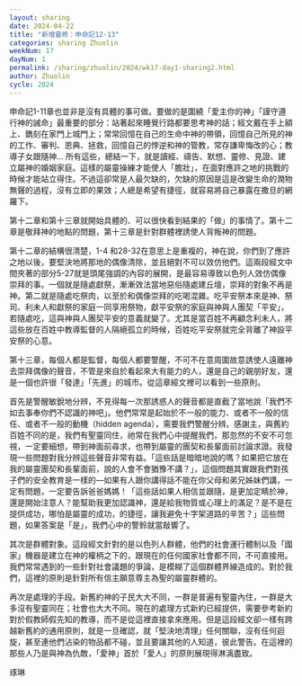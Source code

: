 ```yaml
---
layout: sharing
date: 2024-04-22
title: "新增靈修：申命記12-13"
categories: sharing Zhuolin
weekNum: 17
dayNum: 1
permalink: /sharing/zhuolin/2024/wk17-day1-sharing2.html
author: Zhuolin
cycle: 2024
---  
```


申命記1-11章也並非是沒有具體的事可做。要做的是圍繞「愛主你的神」「謹守遵行神的誡命」最重要的部分：站著起來睡覺行路都要思考神的話；經文戴在手上額上、鐫刻在家門上城門上；常常回憶在自己的生命中神的帶領，回憶自己所見的神的工作、審判、恩典、拯救，回憶自己的悖逆和神的管教，常存謙卑悔改的心；教導子女跟隨神… 所有這些，總結一下，就是讀經、禱告、默想、靈修、見證、建立屬神的婚姻家庭。這樣的屬靈操練才能使人「膽壯」，在面對應許之地的挑戰的時候才能站立得住。不過這卻常是人最欠缺的，欠缺的原因是這是改變生命的潤物無聲的過程，沒有立即的果效；人總是希望有捷徑，就容易將自己暴露在撒旦的網羅下。

第十二章和第十三章就開始具體的、可以很快看到結果的「做」的事情了。第十二章是敬拜神的地點的問題，第十三章是針對群體裡誘使人背叛神的問題。

第十二章的結構很清楚，1-4 和28-32在意思上是重複的，神在說，你們到了應許之地以後，要堅決地將那地的偶像清除，並且絕對不可以效仿他們。這兩段經文中間夾著的部分5-27就是頭尾強調的內容的展開，是最容易導致以色列人效仿偶像崇拜的事。一個就是隨處獻祭，漸漸效法當地惡俗隨處建丘壇，崇拜的對象不再是神。第二就是隨處吃祭肉，以至於和偶像崇拜的吃喝混雜。吃平安祭本來是神、祭司、利未人和獻祭的家庭一同享用祭物，獻平安祭的家庭與神與人團契「平安」，若隨處吃，這與神與人團契平安的意義就變了。尤其是當百姓不再顧念利未人，將這些放在百姓中教導監督的人隔絕孤立的時候，百姓吃平安祭就完全背離了神設平安祭的心意。

第十三章，每個人都是監督，每個人都要警醒，不可不在意周圍故意誘使人遠離神去崇拜偶像的聲音，不管是來自於看起來大有能力的人，還是自己的親朋好友，還是一個也許很「發達」「先進」的城市。從這章經文裡可以看到一些原則。

首先是警醒敏銳地分辨，不見得每一次那誘惑人的聲音都是直截了當地說「我們不如去事奉你們不認識的神吧」。他們常常是起始於不一般的能力、或者不一般的信任、或者不一般的動機（hidden agenda），需要我們警醒分辨。感謝主，與舊約百姓不同的是，我們有聖靈同住，祂常在我們心中提醒我們，那忽然的不安不可忽視，一定要細想，帶到神面前尋求，也帶到屬靈的團契和長輩面前討論求證。我發現一些問題對我分辨這些聲音非常有益。「這些話是暗暗地說的嗎？如果把它放在我的屬靈團契和長輩面前，說的人會不會猶豫不講？」，這個問題其實跟我們對孩子們的安全教育是一樣的—如果有人跟你講得話不能在你父母和弟兄姊妹們講，一定有問題，一定要告訴爸爸媽媽！「這些話如果人相信並跟隨，是更加定睛於神，還是開始注意人？能幫助我更加認識神，還是給我物質或心理上的滿足？是不是在提供成功，哪怕是屬靈的成功，的捷徑，讓我避免十字架道路的辛苦？」這些問題，如果答案是「是」，我們心中的警鈴就當敲響了。

其次是群體對象。這段經文針對的是以色列人群體，他們的社會運行體制以及「國家」機器是建立在神的權柄之下的，跟現在的任何國家社會都不同，不可直接用。我們常常遇到的一些針對社會議題的爭論，是模糊了這個群體界線造成的。對於我們，這裡的原則是針對所有信主願意尊主為聖的屬靈群體的。

再次是處理的手段。新舊約神的子民大大不同，一群是普遍有聖靈內住，一群是大多沒有聖靈同在；社會也大大不同。現在的處理方式新約已經提供，需要參考新約對於假教師假先知的教導，而不是從這裡直接拿來應用。但是這段經文卻一樣有跨越新舊約的通用原則，就是一旦確認，就「堅決地清理」任何關聯，沒有任何迴旋，甚至連他們沾染的物品都不碰，並且要讓其他的人知道，彼此警告。在這裡的那些人乃是與神為仇敵，「愛神」首於「愛人」的原則展現得淋漓盡致。

琢琳

